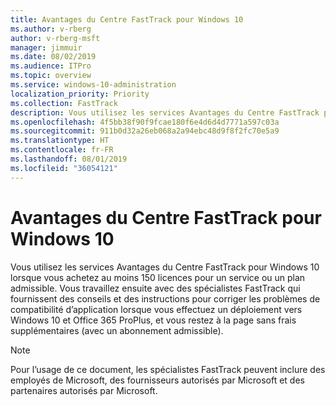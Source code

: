 ```yaml
---
title: Avantages du Centre FastTrack pour Windows 10
ms.author: v-rberg
author: v-rberg-msft
manager: jimmuir
ms.date: 08/02/2019
ms.audience: ITPro
ms.topic: overview
ms.service: windows-10-administration
localization_priority: Priority
ms.collection: FastTrack
description: Vous utilisez les services Avantages du Centre FastTrack pour Windows 10 lorsque vous achetez *au moins* 150 licences pour un service ou un plan éligible.
ms.openlocfilehash: 4f5bb38f90f9fcae180f6e4d6d4d7771a597c03a
ms.sourcegitcommit: 911b0d32a26eb068a2a94ebc48d9f8f2fc70e5a9
ms.translationtype: HT
ms.contentlocale: fr-FR
ms.lasthandoff: 08/01/2019
ms.locfileid: "36054121"
---
```

# <a name="fasttrack-center-benefit-for-windows-10"></a>Avantages du Centre FastTrack pour Windows 10

Vous utilisez les services Avantages du Centre FastTrack pour Windows 10 lorsque vous achetez au moins 150 licences pour un service ou un plan admissible. Vous travaillez ensuite avec des spécialistes FastTrack qui fournissent des conseils et des instructions pour corriger les problèmes de compatibilité d’application lorsque vous effectuez un déploiement vers Windows 10 et Office 365 ProPlus, et vous restez à la page sans frais supplémentaires (avec un abonnement admissible).
  
> [!NOTE]
> Pour l’usage de ce document, les spécialistes FastTrack peuvent inclure des employés de Microsoft, des fournisseurs autorisés par Microsoft et des partenaires autorisés par Microsoft. 
    

  

  

 